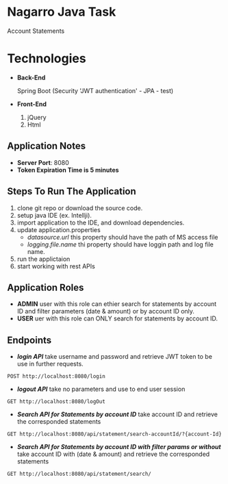 # Nagarro Java Task
Account Statements

# Technologies
* **Back-End**
 
   Spring Boot (Security 'JWT authentication' - JPA - test)
* **Front-End**
  1. jQuery
  2. Html


## Application Notes
* **Server Port**: 8080
* **Token Expiration Time is 5 minutes**

## Steps To Run The Application
 1. clone git repo or download the source code.
 2. setup java IDE (ex. Intellji).
 3. import application to the IDE, and download dependencies.
 4. update application.properties
    * *datasource.url* this property should have the path of MS access file
    * *logging.file.name* thi property should have loggin path and log file name.
 5. run the applictaion
 6. start working with rest APIs

## Application Roles
  * **ADMIN** user with this role can ethier search for statements by account ID and filter parameters (date & amount) or by account ID only.
 * **USER** uer with this role can ONLY search for statements by account ID.

## Endpoints
 * ***login API*** take username and password and retrieve JWT token to be use in further requests.
```
POST http://localhost:8080/login
```
* ***logout API*** take no parameters and use to end user session
```
GET http://localhost:8080/logOut
```
* ***Search API for Statements by account ID*** take account ID and retrieve the corresponded statements
```
GET http://localhost:8080/api/statement/search-accountId/?{account-Id}
```
* ***Search API for Statements by account ID with filter params or without*** take account ID with (date & amount) and retrieve the corresponded statements
```
GET http://localhost:8080/api/statement/search/
```
## 
